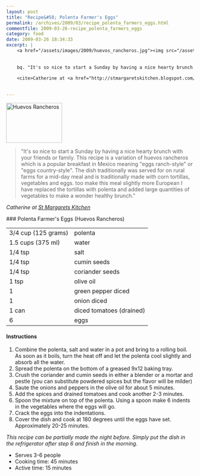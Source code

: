 ```yaml
---
layout: post
title: "Recipe&#58; Polenta Farmer's Eggs"
permalink: /archives/2009/03/recipe_polenta_farmers_eggs.html
commentfile: 2009-03-26-recipe_polenta_farmers_eggs
category: food
date: 2009-03-26 18:34:33
excerpt: |
    <a href="/assets/images/2009/huevos_rancheros.jpg"><img src="/assets/images/2009/huevos_rancheros-thumb.jpg" width="150" height="107" alt="Huevos Rancheros" class="photo right" /></a>
    
    
    bq. "It's so nice to start a Sunday by having a nice hearty brunch with your friends or family. This recipe is a variation of huevos rancheros which is a popular breakfast in Mexico  meaning "eggs ranch-style" or "eggs country-style". The dish traditionally was served for on rural farms for a mid-day meal and is traditionally made with corn tortillas, vegetables and eggs. too make this meal slightly more European I have replaced the tortillas with polenta and added large quantities of vegetables to make a wonder healthy brunch."
    
    <cite>Catherine at <a href="http://stmargaretskitchen.blogspot.com/</cite>">St Margarets Kitchen</a>
    

---
```


<a href="/assets/images/2009/huevos_rancheros.jpg"><img src="/assets/images/2009/huevos_rancheros-thumb.jpg" width="150" height="107" alt="Huevos Rancheros" class="photo right" /></a>

> "It's so nice to start a Sunday by having a nice hearty brunch with your friends or family. This recipe is a variation of huevos rancheros which is a popular breakfast in Mexico meaning "eggs ranch-style" or "eggs country-style". The dish traditionally was served for on rural farms for a mid-day meal and is traditionally made with corn tortillas, vegetables and eggs. too make this meal slightly more European I have replaced the tortillas with polenta and added large quantities of vegetables to make a wonder healthy brunch."

<cite>Catherine at [St Margarets Kitchen](http://stmargaretskitchen.blogspot.com/</cite>)

<div markdown="1" class="recipe">
### Polenta Farmer's Eggs (Huevos Rancheros)

|                     |                          |
|---------------------|--------------------------|
| 3/4 cup (125 grams) | polenta                  |
| 1.5 cups (375 ml)   | water                    |
| 1/4 tsp             | salt                     |
| 1/4 tsp             | cumin seeds              |
| 1/4 tsp             | coriander seeds          |
| 1 tsp               | olive oil                |
| 1                   | green pepper diced       |
| 1                   | onion diced              |
| 1 can               | diced tomatoes (drained) |
| 6                   | eggs                     |

#### Instructions

1.  Combine the polenta, salt and water in a pot and bring to a rolling boil. As soon as it boils, turn the heat off and let the polenta cool slightly and absorb all the water.
2.  Spread the polenta on the bottom of a greased 9x12 baking tray.
3.  Crush the coriander and cumin seeds in either a blender or a mortar and pestle (you can substitute powdered spices but the flavor will be milder)
4.  Saute the onions and peppers in the olive oil for about 5 minutes.
5.  Add the spices and drained tomatoes and cook another 2-3 minutes.
6.  Spoon the mixture on top of the polenta. Using a spoon make 6 indents in the vegetables where the eggs will go.
7.  Crack the eggs into the indentations.
8.  Cover the dish and cook at 180 degrees until the eggs have set. Approximately 20-25 minutes.

*This recipe can be partially made the night before. Simply put the dish in the refrigerator after step 6 and finish in the morning.*

-   Serves 3-6 people
-   Cooking time: 45 minutes
-   Active time: 15 minutes

</div>
